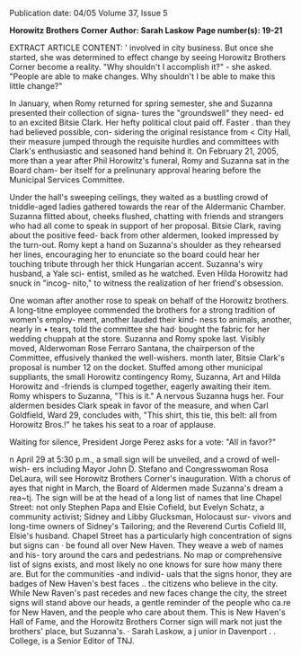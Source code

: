 Publication date: 04/05
Volume 37, Issue 5

**Horowitz Brothers Corner**
**Author: Sarah Laskow**
**Page number(s): 19-21**

EXTRACT ARTICLE CONTENT:
' 
involved in city business. But once 
she started, she was determined to 
effect change by seeing Horowitz 
Brothers Corner become a reality. 
"Why shouldn't I accomplish it?" -
she asked. "People are able to make 
changes. Why shouldn't I be able to 
make this little change?" 

In January, when Romy returned 
for spring semester, she and Suzanna 
presented their collection of signa-
tures 
the "groundswell" they need-
ed 
to an excited Bitsie Clark. Her 
hefty political clout paid off. Faster 
. than they had believed possible, con-
sidering the original resistance from 
< 
City Hall, their measure jumped 
through the requisite hurdles and 
committees with Clark's enthusiastic 
and seasoned hand behind it. On 
February 21, 2005, more than a year 
after Phil Horowitz's funeral, Romy 
and Suzanna sat in the Board cham-
ber itself for a prelinunary approval 
hearing 
before 
the 
Municipal 
Services Committee. 

Under the hall's sweeping ceilings, 
they waited as a bustling crowd of 
tniddle-aged ladies gathered towards 
the rear of the Aldermanic Chamber. 
Suzanna 
flitted 
about, 
cheeks 
flushed, chatting with friends and 
strangers who had all come to speak 
in support of her proposal. Bitsie 
Clark, raving about the positive feed-
back from other aldermen, looked 
impressed by the turn-out. 
Romy 
kept a hand on Suzanna's shoulder as 
they rehearsed her lines, encouraging 
her to enunciate so the board could 
hear her touching tribute through 
her 
thick 
Hungarian 
accent. 
Suzanna's wiry husband, a Yale sci-
entist, smiled as he watched. Even 
Hilda Horowitz had snuck in "incog-
nito," to witness the realization of 
her friend's obsession. 

One woman after another rose to 
speak on behalf of the Horowitz 
brothers. A 
long-titne employee 
commended the brothers for a 
strong tradition of women's employ-
ment, another lauded their kind-
ness to animals, another, nearly in 
• 
tears, told the committee she had· 
bought the fabric for her wedding 
chuppah at the store. Suzanna and 
Romy spoke last. 
Visibly moved, 
Alderwoman 
Rose 
Ferraro 
Santana, the chairperson of the 
Committee, effusively thanked the 
well-wishers. 
month later, Bitsie Clark's 
proposal is number 12 on the 
docket. Stuffed among other 
municipal 
suppliants, the 
small 
Horowitz 
contingency 
Romy, 
Suzanna, Art and Hilda Horowitz 
and -friends 
is clumped together, 
eagerly awaiting their item. Romy 
whispers to Suzanna, "This is it." A 
nervous Suzanna hugs her. 
Four 
aldermen besides Clark speak in 
favor of the measure, and when Carl 
Goldfield, Ward 29, concludes with, 
"This shirt, this tie, this belt: all from 
Horowitz Bros.!" he takes his seat to 
a roar of applause. 

Waiting for silence, President Jorge 
Perez asks for a vote: "All in favor?" 

n April 29 at 5:30 p.m., a 
small sign will be unveiled, 
and a crowd of well-wish-
ers including Mayor John D. Stefano 
and Congresswoman Rosa DeLaura, 
will see Horowitz Brothers Corner's 
inauguration. With a chorus of ayes 
that night in March, the Board of 
Aldermen made Suzanna's dream a 
rea~tj. The sign will be at the head 
of a long list of names that line 
Chapel Street: not only Stephen Papa 
and Elsie Cofield, but Evelyn Schatz, 
a community activist; Sidney and 
Libby Glucksman, Holocaust sur-
vivors and long-time owners of 
Sidney's Tailoring; and the Reverend 
Curtis Cofield III, Elsie's husband. 
Chapel Street has a particularly high 
concentration of signs 
but signs 
can · be found all over New Haven. 
They weave a web of names and his-
tory around the cars and pedestrians. 
No map or comprehensive list of 
signs exists, and most likely no one 
knows for sure how many there are. 
But for the communities -and individ-
uals that the signs honor, they are 
badges of New Haven's best faces .. 
the citizens who believe in the city. 
While New Raven's past recedes and 
new faces change the city, the street 
signs will stand above our heads, a 
gentle reminder of the people who 
ca.re for New Haven, and the people 
who care about them. This is New 
Haven's Hall of Fame, and the 
Horowitz Brothers Corner sign will 
mark not just the brothers' place, but 
Suzanna's. 
· 
Sarah Laskow, a j unior in Davenport 
. . 
College, is a Senior Editor of TNJ.